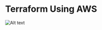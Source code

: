 # Terraform Using AWS
![Alt text](https://hashicorp.github.io/field-workshops-terraform/slides/aws/terraform-oss/images/tf_aws.png)
